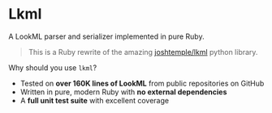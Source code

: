 # Lkml

A LookML parser and serializer implemented in pure Ruby.

> This is a Ruby rewrite of the amazing [joshtemple/lkml](https://github.com/joshtemple/lkml) python library.

Why should you use `lkml`?

- Tested on **over 160K lines of LookML** from public repositories on GitHub
- Written in pure, modern Ruby with **no external dependencies**
- A **full unit test suite** with excellent coverage
